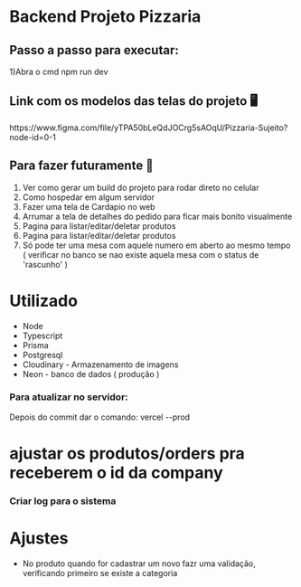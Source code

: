 <h1>Backend Projeto Pizzaria</h1>

<h2>Passo a passo para executar:</h2>

1)Abra o cmd npm run dev<br>
 
<h2>Link com os modelos das telas do projeto 🖥</h2>
https://www.figma.com/file/yTPA50bLeQdJOCrg5sAOqU/Pizzaria-Sujeito?node-id=0-1

<h2>  Para fazer futuramente 🚀</h2>

1) Ver como gerar um build do projeto para rodar direto no celular<br>
2) Como hospedar em algum servidor
3) Fazer uma tela de Cardapio no web
4) Arrumar a tela de detalhes do pedido para ficar mais bonito visualmente
5) Pagina para listar/editar/deletar produtos 
6) Pagina para listar/editar/deletar produtos 
7) Só pode ter uma mesa com aquele numero em aberto ao mesmo tempo ( verificar no banco se nao existe aquela mesa com o status de 'rascunho' )



# Utilizado

* Node
* Typescript
* Prisma
* Postgresql
* Cloudinary - Armazenamento de imagens
* Neon - banco de dados ( produção )



### Para atualizar no servidor:

Depois do commit dar o comando: vercel --prod


# ajustar os produtos/orders pra receberem o id da company


### Criar log para o sistema



# Ajustes 
* No produto quando for cadastrar um novo fazr uma validação, verificando primeiro se existe a categoria
